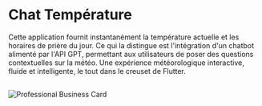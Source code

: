 # Chat Température
Cette application fournit instantanément la température actuelle et les horaires de prière du jour. Ce qui la distingue est l'intégration d'un chatbot alimenté par l'API GPT, permettant aux utilisateurs de poser des questions contextuelles sur la météo. Une expérience météorologique interactive, fluide et intelligente, le tout dans le creuset de Flutter.
##
![Professional Business Card](https://github.com/MontassarTayachi/Chat-Temp-rature-/assets/132301258/e40d784d-49c4-401a-9f57-85c96e7b5557)
